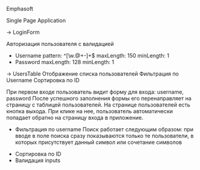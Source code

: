 Emphasoft

Single Page Application

-> LoginForm

Авторизация пользователя с валидацией
- Username
pattern: ^[\w.@+-]+$
maxLength: 150
minLength: 1
- Password 
maxLength: 128
minLength: 1

-> UsersTable
Отображение списка пользователей
Фильтрация по Username
Сортировка по ID

При первом входе пользователь видит форму для входа: username, password
После успешного заполнения формы его перенаправляет на страницу с таблицей пользователей. 
На странице пользователей есть кнопка выхода. При клике на нее, пользователь автоматически попадает обратно на страницу входа в приложение.

+ Фильтрация по username 
Поиск работает следующим образом: при вводе в поле поиска сразу показываются только те пользователи, в которых присутствует данный символ или сочетание символов
- Сортировка по ID
- Валидация inputs
